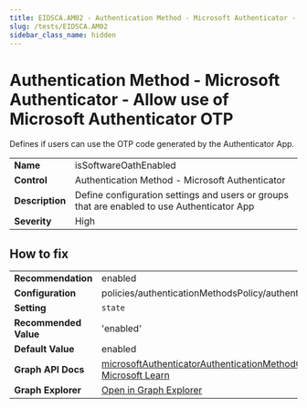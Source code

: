```yaml
---
title: EIDSCA.AM02 - Authentication Method - Microsoft Authenticator - Allow use of Microsoft Authenticator OTP
slug: /tests/EIDSCA.AM02
sidebar_class_name: hidden
---
```


# Authentication Method - Microsoft Authenticator - Allow use of Microsoft Authenticator OTP

Defines if users can use the OTP code generated by the Authenticator App.

| | |
|-|-|
| **Name** | isSoftwareOathEnabled |
| **Control** | Authentication Method - Microsoft Authenticator |
| **Description** | Define configuration settings and users or groups that are enabled to use Authenticator App |
| **Severity** | High |

## How to fix



| | |
|-|-|
| **Recommendation** | enabled |
| **Configuration** | policies/authenticationMethodsPolicy/authenticationMethodConfigurations('MicrosoftAuthenticator') |
| **Setting** | `state` |
| **Recommended Value** | 'enabled' |
| **Default Value** | enabled |
| **Graph API Docs** | [microsoftAuthenticatorAuthenticationMethodConfiguration resource type - Microsoft Graph v1.0 - Microsoft Learn](https://learn.microsoft.com/en-us/graph/api/resources/microsoftauthenticatorauthenticationmethodconfiguration) |
| **Graph Explorer** | [Open in Graph Explorer](https://developer.microsoft.com/en-us/graph/graph-explorer?request=policies/authenticationMethodsPolicy/authenticationMethodConfigurations('MicrosoftAuthenticator')&method=GET&version=beta&GraphUrl=https://graph.microsoft.com) |



